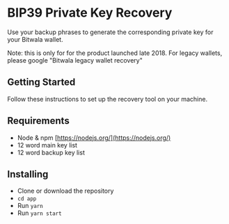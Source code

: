 # BIP39 Private Key Recovery

Use your backup phrases to generate the corresponding private key for your Bitwala wallet.

Note: this is only for for the product launched late 2018. For legacy wallets, please google "Bitwala legacy wallet recovery"

## Getting Started

Follow these instructions to set up the recovery tool on your machine.

## Requirements

- Node & npm [https://nodejs.org/](https://nodejs.org/)
- 12 word main key list
- 12 word backup key list

## Installing

- Clone or download the repository
- `cd app`
- Run `yarn`
- Run `yarn start`
